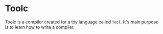 Toolc
=====

Toolc is a compiler created for a toy language called `Tool`. It's main purpose is to learn how to write a compiler.
